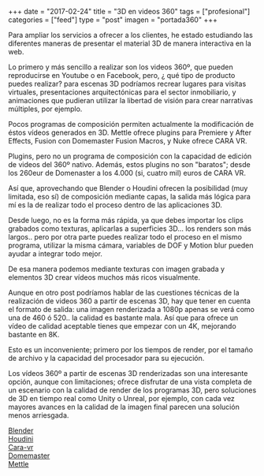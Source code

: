 +++
date = "2017-02-24"
title = "3D en videos 360"
tags = ["profesional"]
categories = ["feed"]
type = "post"
imagen = "portada360"
+++


Para ampliar los servicios a ofrecer a los clientes, he estado estudiando las diferentes maneras de presentar el material 3D de manera interactiva en la web.

Lo primero y más sencillo a realizar son los videos 360º, que pueden reproducirse en Youtube o en Facebook, pero, ¿ qué tipo de producto puedes realizar? para escenas 3D podríamos recrear lugares para visitas virtuales, presentaciones arquitectónicas para el sector inmobiliario, y animaciones que pudieran utilizar la libertad de visión para crear narrativas múltiples, por ejemplo.

<!--more--> 

Pocos programas de composición permiten actualmente la modificación de éstos vídeos generados en 3D. Mettle ofrece plugins para Premiere y After Effects, Fusion con Domemaster Fusion Macros, y Nuke ofrece CARA VR.

Plugins, pero no un programa de composición con la capacidad de edición de videos del 360º nativo. Además, estos plugins no son "baratos"; desde los 260eur de Domenaster a los 4.000 (si, cuatro mil) euros de CARA VR.

Así que, aprovechando que Blender o Houdini ofrecen la posibilidad (muy limitada, eso sí) de composición mediante capas, la salida más lógica para mí es la de realizar todo el proceso dentro de las aplicaciones 3D.

Desde luego, no es la forma más rápida, ya que debes importar los clips grabados como texturas, aplicarlas a superficies 3D... los renders son más largos.. pero por otra parte puedes realizar todo el proceso en el mismo programa, utilizar la misma cámara, variables de DOF y Motion blur pueden ayudar a integrar todo mejor.

De esa manera podemos mediante texturas con imagen grabada y elementos 3D crear vídeos muchos más ricos visualmente.

Aunque en otro post podríamos hablar de las cuestiones técnicas de la realización de videos 360 a partir de escenas 3D, hay que tener en cuenta el formato de salida: una imagen renderizada a 1080p apenas se verá como una de 460 ó 520.. la calidad es bastante mala. Así que para ofrece un vídeo de calidad aceptable tienes que empezar con un 4K, mejorando bastante en 8K.


Esto es un inconveniente; primero por los tiempos de render, por el tamaño de archivo y la capacidad del procesador para su ejecución.

Los vídeos 360º a partir de escenas 3D renderizadas son una interesante opción, aunque con limitaciones; ofrece disfrutar de una vista completa de un escenario con la calidad de render de los programas 3D, pero soluciones de 3D en tiempo real como Unity o Unreal, por ejemplo, con cada vez mayores avances en la calidad de la imagen final parecen una solución menos arriesgada.

[Blender](http://www.blender.org)<br>
[Houdini](http://www.sidefx.com)<br>
[Cara-vr](https://www.foundry.com/products/cara-vr)<br>
[Domemaster](http://www.andrewhazelden.com/blog/)<br>
[Mettle](http://www.mettle.com/)



